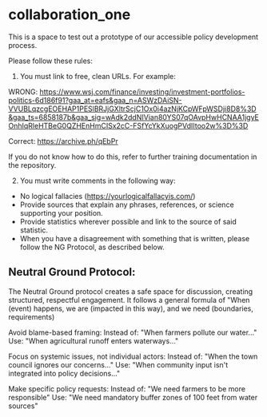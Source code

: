 # collaboration_one

This is a space to test out a prototype of our accessible policy development process. 

Please follow these rules: 

1) You must link to free, clean URLs. For example:

WRONG: https://www.wsj.com/finance/investing/investment-portfolios-politics-6d186f91?gaa_at=eafs&gaa_n=ASWzDAiSN-VVUBLqzcgEOEHAP1PESlBRJjGXltrScjC1Ox0i4azNjKCpWFpWSDji8D8%3D&gaa_ts=6858187b&gaa_sig=wAdk2ddNIVian80YS07qOAvpHwHCNAA1jgyEOnhIqRleHTBeG0QZHEnHmCISx2cC-FSfYcYkXuogPVdIItoo2w%3D%3D

Correct: https://archive.ph/qEbPr

If you do not know how to do this, refer to further training documentation in the repository.  

2) You must write comments in the following way: 
- No logical fallacies (https://yourlogicalfallacyis.com/)
- Provide sources that explain any phrases, references, or science supporting your position. 
- Provide statistics wherever possible and link to the source of said statistic.
- When you have a disagreement with something that is written, please follow the NG Protocol, as described below. 

## Neutral Ground Protocol:
The Neutral Ground protocol creates a safe space for discussion, creating structured, respectful engagement. It follows a general formula of "When (event) happens, we are (impacted in this way), and we need (boundaries, requirements) 


Avoid blame-based framing: 
Instead of: "When farmers pollute our water..."
Use: "When agricultural runoff enters waterways..."

Focus on systemic issues, not individual actors: 
Instead of: "When the town council ignores our concerns..."
Use: "When community input isn't integrated into policy decisions..."

Make specific policy requests: 
Instead of: "We need farmers to be more responsible"
Use: "We need mandatory buffer zones of 100 feet from water sources"
